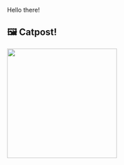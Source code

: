 Hello there!



## 🖼️ Catpost!

<sub>
    <img src="https://cdn2.thecatapi.com/images/cvt.jpg" height="256">
</sub>

